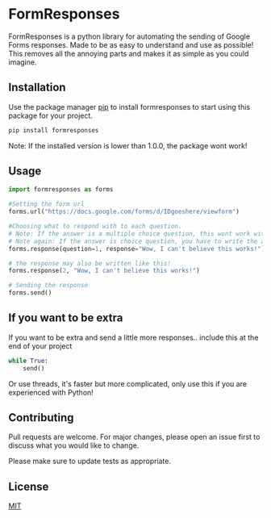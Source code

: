 # FormResponses

FormResponses is a python library for automating  the sending of Google Forms responses. Made to be as easy to understand and use as possible! This removes all the annoying parts and makes it as simple as you could imagine.

## Installation

Use the package manager [pip](https://pip.pypa.io/en/stable/) to install formresponses to start using this package for your project.

```bash
pip install formresponses
```
Note: If the installed version is lower than 1.0.0, the package wont work!

## Usage

```python
import formresponses as forms

#Setting the form url
forms.url("https://docs.google.com/forms/d/IDgoeshere/viewform")

#Choosing what to respond with to each question.
# Note: If the answer is a multiple choice question, this wont work with more than one answer chosen. 
# Note again: If the answer is choice question, you have to write the answer exactly like it says on the form.
forms.response(question=1, response="Wow, I can't believe this works!")

# the response may also be written like this!
forms.response(2, "Wow, I can't believe this works!")

# Sending the response
forms.send()
```


## If you want to be extra

If you want to be extra and send a little more responses.. include this at the end of your project

```python
while True:
    send()
```
Or use threads, it's faster but more complicated, only use this if you are experienced with Python!

## Contributing

Pull requests are welcome. For major changes, please open an issue first
to discuss what you would like to change.

Please make sure to update tests as appropriate.

## License

[MIT](https://choosealicense.com/licenses/mit/)